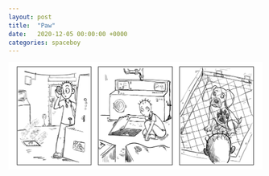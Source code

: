 ```yaml
---
layout: post
title:  "Paw"
date:   2020-12-05 00:00:00 +0000
categories: spaceboy
---
```


![Paw](spaceboy/21%20-%20paw.png)

